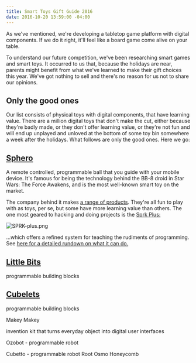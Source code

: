 ```yaml
---
title: Smart Toys Gift Guide 2016
date: 2016-10-20 13:59:00 -04:00
---
```


As we've mentioned, we're developing a tabletop game platform with digital components. If we do it right, it'll feel like a board game come alive on your table.

To understand our future competition, we've been researching smart games and smart toys. It occurred to us that, because the holidays are near, parents might benefit from what we've learned to make their gift choices this year. We've got nothing to sell and there's no reason for us not to share our opinions.

## Only the good ones

Our list consists of physical toys with digital components, that have learning value. There are  a million digital toys that don't make the cut, either because they're badly made, or they don't offer learning value, or they're not fun and will end up unplayed and unloved at the bottom of some toy bin somewhere a week after the holidays. What follows are only the good ones. Here we go:

## [Sphero](http://www.sphero.com/) 

A remote controlled, programmable ball that you guide with your mobile device. It's famous for being the technology behind the BB-8 droid in Star Wars: The Force Awakens, and is the most well-known smart toy on the market.

The company behind it makes [a range of products](https://store.sphero.com/). They're all fun to play with as toys, per se, but some have more learning value than others. The one most geared to hacking and doing projects is the [Sprk Plus:](http://www.sphero.com/sprk-plus)

![SPRK-plus.png](/uploads/SPRK-plus.png)

...which offers a refined system for teaching the rudiments of programming. See [here for a detailed rundown on what it can do.](https://www.cnet.com/news/sphero-sprk-and-lightning-lab-a-coding-robot-with-new-improvements/)

## [Little Bits](http://littlebits.cc/)

programmable building blocks

## [Cubelets](http://www.modrobotics.com/cubelets/)   

programmable building blocks

Makey Makey 

invention kit that turns everyday object into digital user interfaces

Ozobot - programmable robot

Cubetto - programmable robot
Root
Osmo
Honeycomb